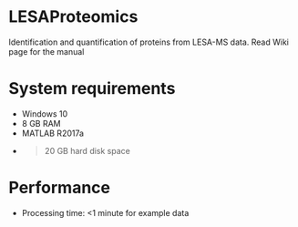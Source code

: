 # LESAProteomics
 Identification and quantification of proteins from LESA-MS data. Read Wiki page for the manual
 
# System requirements
- Windows 10
- 8 GB RAM
- MATLAB R2017a
- >20 GB hard disk space

# Performance
- Processing time: <1 minute for example data
